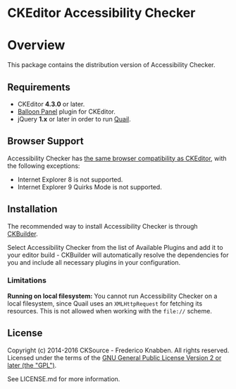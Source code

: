CKEditor Accessibility Checker
==================================================

# Overview

This package contains the distribution version of Accessibility Checker.

## Requirements

* CKEditor **4.3.0** or later.
* [Balloon Panel](http://ckeditor.com/addon/balloonpanel) plugin for CKEditor.
* jQuery **1.x** or later in order to run [Quail](http://quailjs.org/).

## Browser Support

Accessibility Checker has [the same browser compatibility as CKEditor](http://docs.ckeditor.com/#!/guide/dev_browsers), with the following exceptions:

* Internet Explorer 8 is not supported.
* Internet Explorer 9 Quirks Mode is not supported.

## Installation

The recommended way to install Accessibility Checker is through [CKBuilder](http://ckeditor.com/builder).

Select Accessibility Checker from the list of Available Plugins and add it to your editor build - CKBuilder will automatically resolve the dependencies for you and include all necessary plugins in your configuration.

### Limitations

**Running on local filesystem:** You cannot run Accessibility Checker on a local filesystem, since Quail uses an `XMLHttpRequest` for fetching its resources. This is not allowed when working with the `file://` scheme.

## License

Copyright (c) 2014-2016 CKSource - Frederico Knabben. All rights reserved.<br>
Licensed under the terms of the [GNU General Public License Version 2 or later (the "GPL")](http://www.gnu.org/licenses/gpl.html).

See LICENSE.md for more information.

